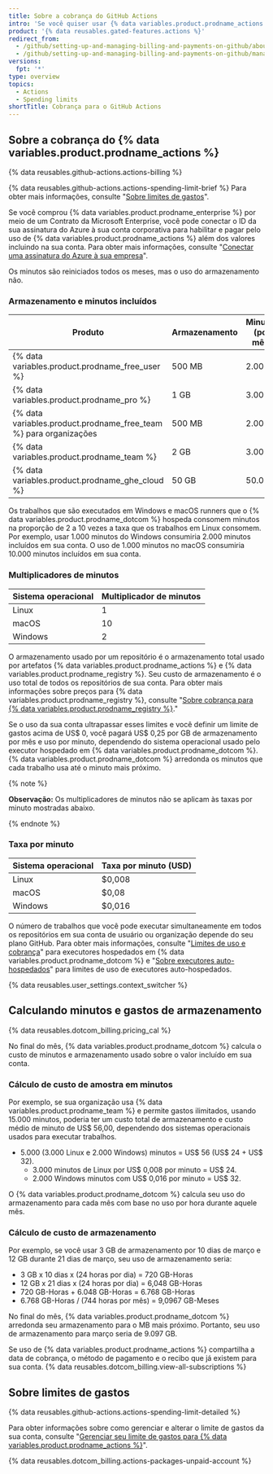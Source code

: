 ```yaml
---
title: Sobre a cobrança do GitHub Actions
intro: 'Se você quiser usar {% data variables.product.prodname_actions %} além do armazenamento ou dos minutos incluídos em sua conta, você será cobrado pelo uso adicional.'
product: '{% data reusables.gated-features.actions %}'
redirect_from:
  - /github/setting-up-and-managing-billing-and-payments-on-github/about-billing-for-github-actions
  - /github/setting-up-and-managing-billing-and-payments-on-github/managing-billing-for-github-actions/about-billing-for-github-actions
versions:
  fpt: '*'
type: overview
topics:
  - Actions
  - Spending limits
shortTitle: Cobrança para o GitHub Actions
---
```


## Sobre a cobrança do {% data variables.product.prodname_actions %}

{% data reusables.github-actions.actions-billing %}

{% data reusables.github-actions.actions-spending-limit-brief %} Para obter mais informações, consulte "[Sobre limites de gastos](#about-spending-limits)".

Se você comprou {% data variables.product.prodname_enterprise %} por meio de um Contrato da Microsoft Enterprise, você pode conectar o ID da sua assinatura do Azure à sua conta corporativa para habilitar e pagar pelo uso de {% data variables.product.prodname_actions %} além dos valores incluindo na sua conta. Para obter mais informações, consulte "[Conectar uma assinatura do Azure à sua empresa](/github/setting-up-and-managing-your-enterprise/connecting-an-azure-subscription-to-your-enterprise)".

Os minutos são reiniciados todos os meses, mas o uso do armazenamento não.

### Armazenamento e minutos incluídos

| Produto                                                             | Armazenamento | Minutos (por mês) |
| ------------------------------------------------------------------- | ------------- | ----------------- |
| {% data variables.product.prodname_free_user %}                   | 500 MB        | 2.000             |
| {% data variables.product.prodname_pro %}                           | 1 GB          | 3.000             |
| {% data variables.product.prodname_free_team %} para organizações | 500 MB        | 2.000             |
| {% data variables.product.prodname_team %}                          | 2 GB          | 3.000             |
| {% data variables.product.prodname_ghe_cloud %}                   | 50 GB         | 50.000            |

Os trabalhos que são executados em Windows e macOS runners que o {% data variables.product.prodname_dotcom %} hospeda consomem minutos na proporção de 2 a 10 vezes a taxa que os trabalhos em Linux consomem. Por exemplo, usar 1.000 minutos do Windows consumiria 2.000 minutos incluídos em sua conta. O uso de 1.000 minutos no macOS consumiria 10.000 minutos incluídos em sua conta.

### Multiplicadores de minutos

| Sistema operacional | Multiplicador de minutos |
| ------------------- | ------------------------ |
| Linux               | 1                        |
| macOS               | 10                       |
| Windows             | 2                        |

O armazenamento usado por um repositório é o armazenamento total usado por artefatos {% data variables.product.prodname_actions %} e {% data variables.product.prodname_registry %}. Seu custo de armazenamento é o uso total de todos os repositórios de sua conta. Para obter mais informações sobre preços para  {% data variables.product.prodname_registry %}, consulte "[Sobre cobrança para {% data variables.product.prodname_registry %}](/billing/managing-billing-for-github-packages/about-billing-for-github-packages)."

 Se o uso da sua conta ultrapassar esses limites e você definir um limite de gastos acima de US$ 0, você pagará US$ 0,25 por GB de armazenamento por mês e uso por minuto, dependendo do sistema operacional usado pelo executor hospedado em {% data variables.product.prodname_dotcom %}. {% data variables.product.prodname_dotcom %} arredonda os minutos que cada trabalho usa até o minuto mais próximo.

{% note %}

**Observação:** Os multiplicadores de minutos não se aplicam às taxas por minuto mostradas abaixo.

{% endnote %}

### Taxa por minuto

| Sistema operacional | Taxa por minuto (USD) |
| ------------------- | --------------------- |
| Linux               | $0,008                |
| macOS               | $0,08                 |
| Windows             | $0,016                |

O número de trabalhos que você pode executar simultaneamente em todos os repositórios em sua conta de usuário ou organização depende do seu plano GitHub. Para obter mais informações, consulte "[Limites de uso e cobrança](/actions/reference/usage-limits-billing-and-administration)" para executores hospedados em {% data variables.product.prodname_dotcom %} e "[Sobre executores auto-hospedados](/actions/hosting-your-own-runners/about-self-hosted-runners/#usage-limits)" para limites de uso de executores auto-hospedados.

{% data reusables.user_settings.context_switcher %}

## Calculando minutos e gastos de armazenamento

{% data reusables.dotcom_billing.pricing_cal %}

No final do mês, {% data variables.product.prodname_dotcom %} calcula o custo de minutos e armazenamento usado sobre o valor incluído em sua conta.

### Cálculo de custo de amostra em minutos

Por exemplo, se sua organização usa {% data variables.product.prodname_team %} e permite gastos ilimitados, usando 15.000 minutos, poderia ter um custo total de armazenamento e custo médio de minuto de US$ 56,00, dependendo dos sistemas operacionais usados para executar trabalhos.

- 5.000 (3.000 Linux e 2.000 Windows) minutos = US$ 56 (US$ 24 + US$ 32).
  - 3.000 minutos de Linux por US$ 0,008 por minuto = US$ 24.
  - 2.000 Windows minutos com US$ 0,016 por minuto = US$ 32.

O {% data variables.product.prodname_dotcom %} calcula seu uso do armazenamento para cada mês com base no uso por hora durante aquele mês.

### Cálculo de custo de armazenamento

Por exemplo, se você usar 3 GB de armazenamento por 10 dias de março e 12 GB durante 21 dias de março, seu uso de armazenamento seria:

- 3 GB x 10 dias x (24 horas por dia) = 720 GB-Horas
- 12 GB x 21 dias x (24 horas por dia) = 6,048 GB-Horas
- 720 GB-Horas + 6.048 GB-Horas = 6.768 GB-Horas
- 6.768 GB-Horas / (744 horas por mês) = 9,0967 GB-Meses

No final do mês, {% data variables.product.prodname_dotcom %} arredonda seu armazenamento para o MB mais próximo. Portanto, seu uso de armazenamento para março seria de 9.097 GB.

Se uso de {% data variables.product.prodname_actions %} compartilha a data de cobrança, o método de pagamento e o recibo que já existem para sua conta. {% data reusables.dotcom_billing.view-all-subscriptions %}

## Sobre limites de gastos

{% data reusables.github-actions.actions-spending-limit-detailed %}

Para obter informações sobre como gerenciar e alterar o limite de gastos da sua conta, consulte "[Gerenciar seu limite de gastos para {% data variables.product.prodname_actions %}](/billing/managing-billing-for-github-actions/managing-your-spending-limit-for-github-actions)".

{% data reusables.dotcom_billing.actions-packages-unpaid-account %}
